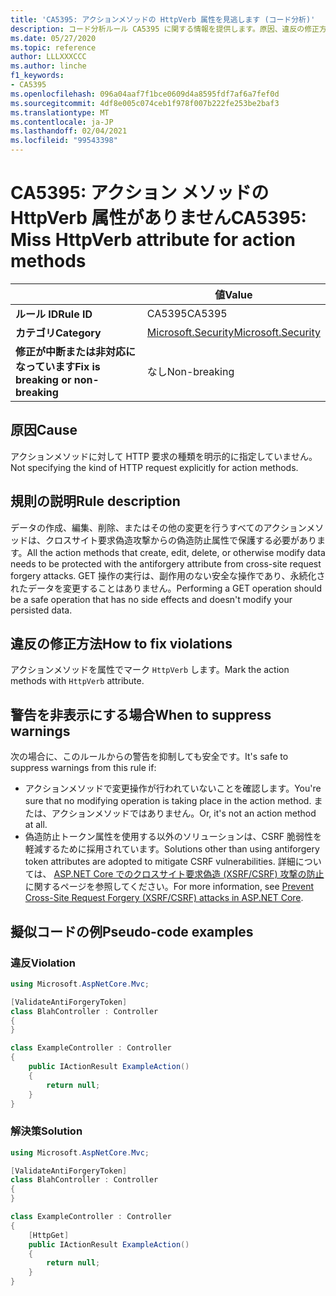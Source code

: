```yaml
---
title: 'CA5395: アクションメソッドの HttpVerb 属性を見逃します (コード分析)'
description: コード分析ルール CA5395 に関する情報を提供します。原因、違反の修正方法、非表示にするタイミングなどが含まれます。
ms.date: 05/27/2020
ms.topic: reference
author: LLLXXXCCC
ms.author: linche
f1_keywords:
- CA5395
ms.openlocfilehash: 096a04aaf7f1bce0609d4a8595fdf7af6a7fef0d
ms.sourcegitcommit: 4df8e005c074ceb1f978f007b222fe253be2baf3
ms.translationtype: MT
ms.contentlocale: ja-JP
ms.lasthandoff: 02/04/2021
ms.locfileid: "99543398"
---
```

# <a name="ca5395-miss-httpverb-attribute-for-action-methods"></a><span data-ttu-id="3643f-103">CA5395: アクション メソッドの HttpVerb 属性がありません</span><span class="sxs-lookup"><span data-stu-id="3643f-103">CA5395: Miss HttpVerb attribute for action methods</span></span>

| | <span data-ttu-id="3643f-104">値</span><span class="sxs-lookup"><span data-stu-id="3643f-104">Value</span></span> |
|-|-|
| <span data-ttu-id="3643f-105">**ルール ID**</span><span class="sxs-lookup"><span data-stu-id="3643f-105">**Rule ID**</span></span> |<span data-ttu-id="3643f-106">CA5395</span><span class="sxs-lookup"><span data-stu-id="3643f-106">CA5395</span></span>|
| <span data-ttu-id="3643f-107">**カテゴリ**</span><span class="sxs-lookup"><span data-stu-id="3643f-107">**Category**</span></span> |[<span data-ttu-id="3643f-108">Microsoft.Security</span><span class="sxs-lookup"><span data-stu-id="3643f-108">Microsoft.Security</span></span>](security-warnings.md)|
| <span data-ttu-id="3643f-109">**修正が中断または非対応になっています**</span><span class="sxs-lookup"><span data-stu-id="3643f-109">**Fix is breaking or non-breaking**</span></span> |<span data-ttu-id="3643f-110">なし</span><span class="sxs-lookup"><span data-stu-id="3643f-110">Non-breaking</span></span>|

## <a name="cause"></a><span data-ttu-id="3643f-111">原因</span><span class="sxs-lookup"><span data-stu-id="3643f-111">Cause</span></span>

<span data-ttu-id="3643f-112">アクションメソッドに対して HTTP 要求の種類を明示的に指定していません。</span><span class="sxs-lookup"><span data-stu-id="3643f-112">Not specifying the kind of HTTP request explicitly for action methods.</span></span>

## <a name="rule-description"></a><span data-ttu-id="3643f-113">規則の説明</span><span class="sxs-lookup"><span data-stu-id="3643f-113">Rule description</span></span>

<span data-ttu-id="3643f-114">データの作成、編集、削除、またはその他の変更を行うすべてのアクションメソッドは、クロスサイト要求偽造攻撃からの偽造防止属性で保護する必要があります。</span><span class="sxs-lookup"><span data-stu-id="3643f-114">All the action methods that create, edit, delete, or otherwise modify data needs to be protected with the antiforgery attribute from cross-site request forgery attacks.</span></span> <span data-ttu-id="3643f-115">GET 操作の実行は、副作用のない安全な操作であり、永続化されたデータを変更することはありません。</span><span class="sxs-lookup"><span data-stu-id="3643f-115">Performing a GET operation should be a safe operation that has no side effects and doesn't modify your persisted data.</span></span>

## <a name="how-to-fix-violations"></a><span data-ttu-id="3643f-116">違反の修正方法</span><span class="sxs-lookup"><span data-stu-id="3643f-116">How to fix violations</span></span>

<span data-ttu-id="3643f-117">アクションメソッドを属性でマーク `HttpVerb` します。</span><span class="sxs-lookup"><span data-stu-id="3643f-117">Mark the action methods with `HttpVerb` attribute.</span></span>

## <a name="when-to-suppress-warnings"></a><span data-ttu-id="3643f-118">警告を非表示にする場合</span><span class="sxs-lookup"><span data-stu-id="3643f-118">When to suppress warnings</span></span>

<span data-ttu-id="3643f-119">次の場合に、このルールからの警告を抑制しても安全です。</span><span class="sxs-lookup"><span data-stu-id="3643f-119">It's safe to suppress warnings from this rule if:</span></span>

- <span data-ttu-id="3643f-120">アクションメソッドで変更操作が行われていないことを確認します。</span><span class="sxs-lookup"><span data-stu-id="3643f-120">You're sure that no modifying operation is taking place in the action method.</span></span> <span data-ttu-id="3643f-121">または、アクションメソッドではありません。</span><span class="sxs-lookup"><span data-stu-id="3643f-121">Or, it's not an action method at all.</span></span>
- <span data-ttu-id="3643f-122">偽造防止トークン属性を使用する以外のソリューションは、CSRF 脆弱性を軽減するために採用されています。</span><span class="sxs-lookup"><span data-stu-id="3643f-122">Solutions other than using antiforgery token attributes are adopted to mitigate CSRF vulnerabilities.</span></span> <span data-ttu-id="3643f-123">詳細については、 [ASP.NET Core でのクロスサイト要求偽造 (XSRF/CSRF) 攻撃の防止](/aspnet/core/security/anti-request-forgery)に関するページを参照してください。</span><span class="sxs-lookup"><span data-stu-id="3643f-123">For more information, see [Prevent Cross-Site Request Forgery (XSRF/CSRF) attacks in ASP.NET Core](/aspnet/core/security/anti-request-forgery).</span></span>

## <a name="pseudo-code-examples"></a><span data-ttu-id="3643f-124">擬似コードの例</span><span class="sxs-lookup"><span data-stu-id="3643f-124">Pseudo-code examples</span></span>

### <a name="violation"></a><span data-ttu-id="3643f-125">違反</span><span class="sxs-lookup"><span data-stu-id="3643f-125">Violation</span></span>

```csharp
using Microsoft.AspNetCore.Mvc;

[ValidateAntiForgeryToken]
class BlahController : Controller
{
}

class ExampleController : Controller
{
    public IActionResult ExampleAction()
    {
        return null;
    }
}
```

### <a name="solution"></a><span data-ttu-id="3643f-126">解決策</span><span class="sxs-lookup"><span data-stu-id="3643f-126">Solution</span></span>

```csharp
using Microsoft.AspNetCore.Mvc;

[ValidateAntiForgeryToken]
class BlahController : Controller
{
}

class ExampleController : Controller
{
    [HttpGet]
    public IActionResult ExampleAction()
    {
        return null;
    }
}
```
